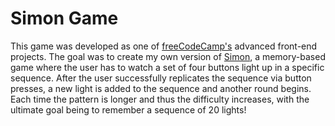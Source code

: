 # Simon Game

This game was developed as one of <a href="http://www.freecodecamp.com" target="_blank">freeCodeCamp's</a> advanced front-end projects. The goal was to create my own version of <a href="https://en.wikipedia.org/wiki/Simon_(game)" target="_blank">Simon</a>, a memory-based game where the user has to watch a set of four buttons light up in a specific sequence. After the user successfully replicates the sequence via button presses, a new light is added to the sequence and another round begins. Each time the pattern is longer and thus the difficulty increases, with the ultimate goal being to remember a sequence of 20 lights!
